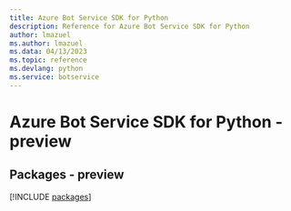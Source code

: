 ```yaml
---
title: Azure Bot Service SDK for Python
description: Reference for Azure Bot Service SDK for Python
author: lmazuel
ms.author: lmazuel
ms.data: 04/13/2023
ms.topic: reference
ms.devlang: python
ms.service: botservice
---
```

# Azure Bot Service SDK for Python - preview
## Packages - preview
[!INCLUDE [packages](bot-service-index.md)]